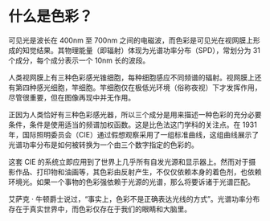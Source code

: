 # 什么是色彩？

可见光是波长在 400nm 至 700nm 之间的电磁波，而色彩是可见光在视网膜上形成的知觉结果。其物理能量（即辐射）体现为光谱功率分布（SPD），常划分为 31 个成分，每个成分表示一个 10nm 长的波段。

人类视网膜上有三种色彩感光锥细胞，每种细胞感应不同频谱的辐射。视网膜上还有第四种感光细胞，竿细胞。竿细胞仅在极低光环境（俗称夜视）下才发挥作用，尽管很重要，但在图像再现中并无作用。

正因为人类恰好有三种色彩感光器，所以三个成分是用来描述一种色彩的充分必要条件，条件是使用适当的频谱加权函数。这是比色法这门学科的关注点。在 1931 年，国际照明委员会（CIE）通过假想观察采用了一组标准曲线，这组曲线展示了光谱功率分布是如何被转换为一个由三个数字指定的色彩的。

这套 CIE 的系统立即应用到了世界上几乎所有自发光源和显示器上。然而对于摄影作品、打印物和油画等，其色彩由反射产生，不仅仅依赖本身的着色剂，也依赖环境光。如果一个事物的色彩强依赖于光源的光谱，那么将要诉诸于光谱匹配。

艾萨克 · 牛顿爵士说过，“事实上，色彩不是正确表达光线的方式”。光谱功率分布存在于真实世界中，而色彩仅存在于我们的眼睛和大脑里。
